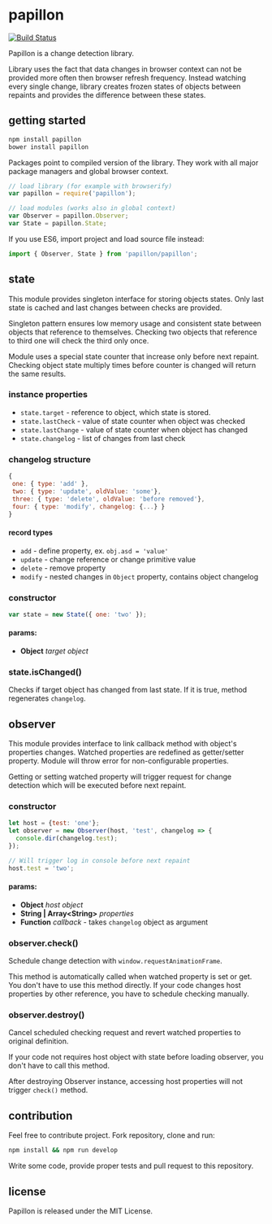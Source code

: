 # papillon

[![Build Status](https://travis-ci.org/smalluban/papillon.svg?branch=master)](https://travis-ci.org/smalluban/papillon)

Papillon is a change detection library.

Library uses the fact that data changes in browser context can not be provided
more often then browser refresh frequency. Instead watching every single change,
library creates frozen states of objects between repaints and provides
the difference between these states.

## getting started

```bash
npm install papillon
bower install papillon
```

Packages point to compiled version of the library. They work with all major
package managers and global browser context.

```javascript
// load library (for example with browserify)
var papillon = require('papillon');

// load modules (works also in global context)
var Observer = papillon.Observer;
var State = papillon.State;
```

If you use ES6, import project and load source file instead:

```javascript
import { Observer, State } from 'papillon/papillon';
```
<!-- Start src/state.js -->

## state

This module provides singleton interface for storing objects states.
Only last state is cached and last changes between checks are provided.

Singleton pattern ensures low memory usage and consistent state between
objects that reference to themselves. Checking two objects that reference
to third one will check the third only once.

Module uses a special state counter that increase only before next
repaint. Checking object state multiply times before counter is changed
will return the same results.

### instance properties

* `state.target` - reference to object, which state is stored.
* `state.lastCheck` - value of state counter when object was checked
* `state.lastChange` - value of state counter when object has changed
* `state.changelog` - list of changes from last check

### changelog structure

```javascript
{
 one: { type: 'add' },
 two: { type: 'update', oldValue: 'some'},
 three: { type: 'delete', oldValue: 'before removed'},
 four: { type: 'modify', changelog: {...} }
}
```

#### record types

* `add` - define property, ex. `obj.asd = 'value'`
* `update` - change reference or change primitive value
* `delete` - remove property
* `modify` - nested changes in `Object` property, contains object changelog

### constructor

```javascript
var state = new State({ one: 'two' });
```

#### params:

* **Object** *target object*

### state.isChanged()

Checks if target object has changed from last state.
If it is true, method regenerates `changelog`.

<!-- End src/state.js -->

<!-- Start src/observer.js -->

## observer

This module provides interface to link callback method with object's properties
changes. Watched properties are redefined as getter/setter property.
Module will throw error for non-configurable properties.

Getting or setting watched property will trigger request for change detection
which will be executed before next repaint.

### constructor

```javascript
let host = {test: 'one'};
let observer = new Observer(host, 'test', changelog => {
  console.dir(changelog.test);
});

// Will trigger log in console before next repaint
host.test = 'two';
```

#### params:

* **Object** *host object*
* **String | Array&lt;String&gt;** *properties*
* **Function** *callback* - takes `changelog` object as argument

### observer.check()

Schedule change detection with `window.requestAnimationFrame`.

This method is automatically called when watched property is set or get.
You don't have to use this method directly. If your code changes
host properties by other reference, you have to schedule checking manually.

### observer.destroy()

Cancel scheduled checking request and revert watched properties to
original definition.

If your code not requires host object with state before loading
observer, you don't have to call this method.

After destroying Observer instance, accessing host properties will not
trigger `check()` method.

<!-- End src/observer.js -->

## contribution

Feel free to contribute project. Fork repository, clone and run:

```bash
npm install && npm run develop
```

Write some code, provide proper tests and pull request to this
repository.

## license

Papillon is released under the MIT License.
